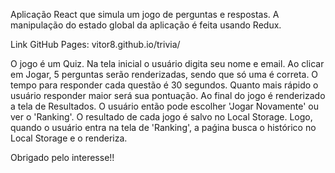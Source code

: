 Aplicação React que simula um jogo de perguntas e respostas. A manipulação do estado global da aplicação é feita usando Redux.

Link GitHub Pages: vitor8.github.io/trivia/

O jogo é um Quiz. Na tela inicial o usuário digita seu nome e email. Ao clicar em Jogar, 5 perguntas serão renderizadas, sendo que só uma é correta. O tempo para responder cada questão é 30 segundos. Quanto mais rápido o usuário responder maior será sua pontuação. Ao final do jogo é renderizado a tela de Resultados. O usuário então pode escolher 'Jogar Novamente' ou ver o 'Ranking'. O resultado de cada jogo é salvo no Local Storage. Logo, quando o usuário entra na tela de 'Ranking', a paǵina busca o histórico no Local Storage e o renderiza.

Obrigado pelo interesse!!
